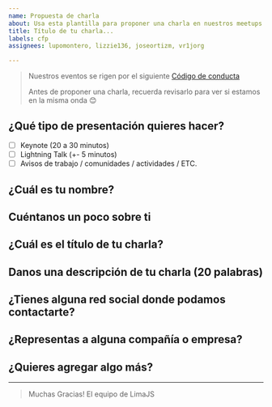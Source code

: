 ```yaml
---
name: Propuesta de charla
about: Usa esta plantilla para proponer una charla en nuestros meetups
title: Título de tu charla...
labels: cfp
assignees: lupomontero, lizzie136, joseortizm, vr1jorg

---
```


> Nuestros eventos se rigen por el siguiente [Código de conducta](http://es.confcodeofconduct.com/)
>
> Antes de proponer una charla, recuerda revisarlo para ver si estamos en la
> misma onda 😊

## ¿Qué tipo de presentación quieres hacer?

- [ ] Keynote (20 a 30 minutos)
- [ ] Lightning Talk (+- 5 minutos)
- [ ] Avisos de trabajo / comunidades / actividades / ETC.

## ¿Cuál es tu nombre?

## Cuéntanos un poco sobre ti

<!-- Esto será usado como tu Bio en redes sociales y para presentarte a los
asistentes al meetup-->

## ¿Cuál es el título de tu charla?

<!-- La idea es que resuma la idea central de tu presentación.
Algo como:
'Closures v/s Clases, la batalla final'
'10 Features de ES7 que tienes que conocer, (el numero 4 te dejará llorando)'
'Introducción al desarrollo con ReactJS'
 -->

## Danos una descripción de tu charla (20 palabras)

<!-- Con 20 palabras estamos bien :) -->

## ¿Tienes alguna red social donde podamos contactarte?

<!-- Twitter / Github / Facebook / ... -->

## ¿Representas a alguna compañía o empresa?

## ¿Quieres agregar algo más?

---

> Muchas Gracias!
> El equipo de LimaJS
